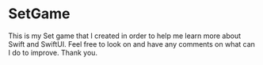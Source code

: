 # SetGame

This is my Set game that I created in order to help me learn more about Swift and SwiftUI. Feel free to look on and have any comments on what can I do to improve. Thank you.
